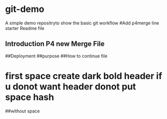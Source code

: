 # git-demo
A simple demo repositryto show the basic git workflow
#Add p4merge line starter Readme file
## Introduction P4 new Merge File
##Deployment
##purpose
##How to continue file 
# first space create dark bold header if u donot want header donot put space hash
##without space